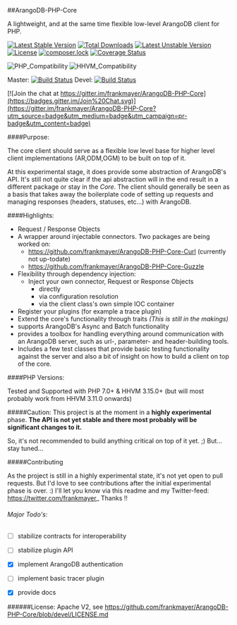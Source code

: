 ##ArangoDB-PHP-Core

A lightweight, and at the same time flexible low-level ArangoDB client for PHP.


[![Latest Stable Version](https://poser.pugx.org/frankmayer/arangodb-php-core/v/stable)](https://packagist.org/packages/frankmayer/arangodb-php-core)
[![Total Downloads](https://poser.pugx.org/frankmayer/arangodb-php-core/downloads)](https://packagist.org/packages/frankmayer/arangodb-php-core)
[![Latest Unstable Version](https://poser.pugx.org/frankmayer/arangodb-php-core/v/unstable)](https://packagist.org/packages/frankmayer/arangodb-php-core)
[![License](https://poser.pugx.org/frankmayer/arangodb-php-core/license)](https://packagist.org/packages/frankmayer/arangodb-php-core)
[![composer.lock](https://poser.pugx.org/frankmayer/arangodb-php-core/composerlock)](https://packagist.org/packages/frankmayer/arangodb-php-core)
[![Coverage Status](https://coveralls.io/repos/frankmayer/ArangoDB-PHP-Core/badge.svg)](https://coveralls.io/r/frankmayer/ArangoDB-PHP-Core)


![PHP_Compatibility](https://img.shields.io/badge/PHP_compatibility-7+-brightgreen.svg)
![HHVM_Compatibility](https://img.shields.io/badge/HHVM_compatibility-3.12+-brightgreen.svg)


Master: [![Build Status](https://travis-ci.org/frankmayer/ArangoDB-PHP-Core.png?branch=master)](https://travis-ci.org/frankmayer/ArangoDB-PHP-Core)
Devel: [![Build Status](https://travis-ci.org/frankmayer/ArangoDB-PHP-Core.png?branch=devel)](https://travis-ci.org/frankmayer/ArangoDB-PHP-Core)

[![Join the chat at https://gitter.im/frankmayer/ArangoDB-PHP-Core](https://badges.gitter.im/Join%20Chat.svg)](https://gitter.im/frankmayer/ArangoDB-PHP-Core?utm_source=badge&utm_medium=badge&utm_campaign=pr-badge&utm_content=badge)

####Purpose:

The core client should serve as a flexible low level base for higher level client implementations (AR,ODM,OGM) to be built on top of it.

At this experimental stage, it does provide some abstraction of ArangoDB's API. It's still not quite clear if the api abstraction will in the end result in a different package or stay in the *Core*.
The client should generally be seen as a basis that takes away the boilerplate code of setting up requests and managing responses (headers, statuses, etc...) with ArangoDB.


####Highlights:

- Request / Response Objects
- A wrapper around injectable connectors. Two packages are being worked on: 
  - https://github.com/frankmayer/ArangoDB-PHP-Core-Curl (currently not up-todate)
  - https://github.com/frankmayer/ArangoDB-PHP-Core-Guzzle
- Flexibility through dependency injection:
  - Inject your own connector, Request or Response Objects
     - directly
     - via configuration resolution
     - via the client class's own simple IOC container
- Register your plugins (for example a trace plugin)
- Extend the core's functionality through traits *(This is still in the makings)*
- supports ArangoDB's Async and Batch functionality
- provides a toolbox for handling everything around communication with an ArangoDB server, such as url-, parameter- and header-building tools.
- Includes a few test classes that provide basic testing functionality against the server and also a bit of insight on how to build a client on top of the core.


####PHP Versions:

Tested and Supported with PHP 7.0+ & HHVM 3.15.0+ (but will most probably work from HHVM 3.11.0 onwards)


#####Caution:
This project is at the moment in a __highly experimental__ phase.
**The API is not yet stable and there most probably will be significant changes to it.**

So, it's not recommended to build anything critical on top of it yet. ;)
But... stay tuned...


#####Contributing

As the project is still in a highly experimental state, it's not yet open to pull requests.
But I'd love to see contributions after the initial experimental phase is over. :)
I'll let you know via this readme and my Twitter-feed: https://twitter.com/frankmayer_
Thanks !!


###### Major Todo's:
- [ ] stabilize contracts for interoperability 
- [ ] stabilize plugin API
- [x] implement ArangoDB authentication
- [ ] implement basic tracer plugin
- [x] provide docs


######License:
Apache V2, see https://github.com/frankmayer/ArangoDB-PHP-Core/blob/devel/LICENSE.md
